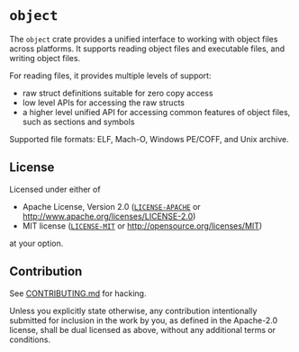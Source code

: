 # `object`

The `object` crate provides a unified interface to working with object files
across platforms. It supports reading object files and executable files,
and writing object files.

For reading files, it provides multiple levels of support:

* raw struct definitions suitable for zero copy access
* low level APIs for accessing the raw structs
* a higher level unified API for accessing common features of object files, such
  as sections and symbols

Supported file formats: ELF, Mach-O, Windows PE/COFF, and Unix archive.

## License

Licensed under either of

  * Apache License, Version 2.0 ([`LICENSE-APACHE`](./LICENSE-APACHE) or http://www.apache.org/licenses/LICENSE-2.0)
  * MIT license ([`LICENSE-MIT`](./LICENSE-MIT) or http://opensource.org/licenses/MIT)

at your option.

## Contribution

See [CONTRIBUTING.md](./CONTRIBUTING.md) for hacking.

Unless you explicitly state otherwise, any contribution intentionally submitted
for inclusion in the work by you, as defined in the Apache-2.0 license, shall be
dual licensed as above, without any additional terms or conditions.

